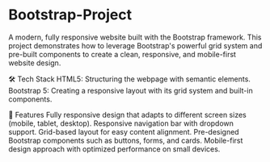 # Bootstrap-Project
A modern, fully responsive website built with the Bootstrap framework. This project demonstrates how to leverage Bootstrap's powerful grid system and pre-built components to create a clean, responsive, and mobile-first website design.


🛠️ Tech Stack
HTML5: Structuring the webpage with semantic elements.
Bootstrap 5: Creating a responsive layout with its grid system and built-in components.


🎯 Features
Fully responsive design that adapts to different screen sizes (mobile, tablet, desktop).
Responsive navigation bar with dropdown support.
Grid-based layout for easy content alignment.
Pre-designed Bootstrap components such as buttons, forms, and cards.
Mobile-first design approach with optimized performance on small devices.
